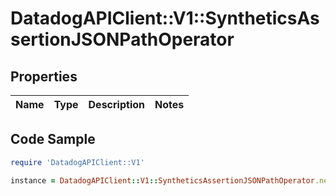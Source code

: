 # DatadogAPIClient::V1::SyntheticsAssertionJSONPathOperator

## Properties

Name | Type | Description | Notes
------------ | ------------- | ------------- | -------------

## Code Sample

```ruby
require 'DatadogAPIClient::V1'

instance = DatadogAPIClient::V1::SyntheticsAssertionJSONPathOperator.new()
```


